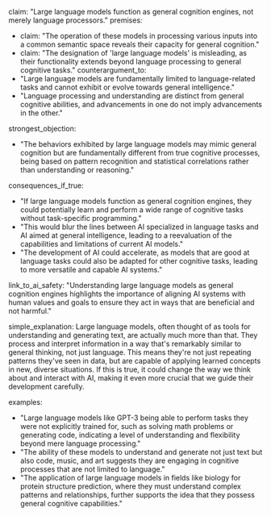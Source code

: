 claim: "Large language models function as general cognition engines, not merely language processors."
premises:
  - claim: "The operation of these models in processing various inputs into a common semantic space reveals their capacity for general cognition."
  - claim: "The designation of 'large language models' is misleading, as their functionality extends beyond language processing to general cognitive tasks."
counterargument_to:
  - "Large language models are fundamentally limited to language-related tasks and cannot exhibit or evolve towards general intelligence."
  - "Language processing and understanding are distinct from general cognitive abilities, and advancements in one do not imply advancements in the other."

strongest_objection:
  - "The behaviors exhibited by large language models may mimic general cognition but are fundamentally different from true cognitive processes, being based on pattern recognition and statistical correlations rather than understanding or reasoning."

consequences_if_true:
  - "If large language models function as general cognition engines, they could potentially learn and perform a wide range of cognitive tasks without task-specific programming."
  - "This would blur the lines between AI specialized in language tasks and AI aimed at general intelligence, leading to a reevaluation of the capabilities and limitations of current AI models."
  - "The development of AI could accelerate, as models that are good at language tasks could also be adapted for other cognitive tasks, leading to more versatile and capable AI systems."

link_to_ai_safety: "Understanding large language models as general cognition engines highlights the importance of aligning AI systems with human values and goals to ensure they act in ways that are beneficial and not harmful."

simple_explanation: Large language models, often thought of as tools for understanding and generating text, are actually much more than that. They process and interpret information in a way that's remarkably similar to general thinking, not just language. This means they're not just repeating patterns they've seen in data, but are capable of applying learned concepts in new, diverse situations. If this is true, it could change the way we think about and interact with AI, making it even more crucial that we guide their development carefully.

examples:
  - "Large language models like GPT-3 being able to perform tasks they were not explicitly trained for, such as solving math problems or generating code, indicating a level of understanding and flexibility beyond mere language processing."
  - "The ability of these models to understand and generate not just text but also code, music, and art suggests they are engaging in cognitive processes that are not limited to language."
  - "The application of large language models in fields like biology for protein structure prediction, where they must understand complex patterns and relationships, further supports the idea that they possess general cognitive capabilities."